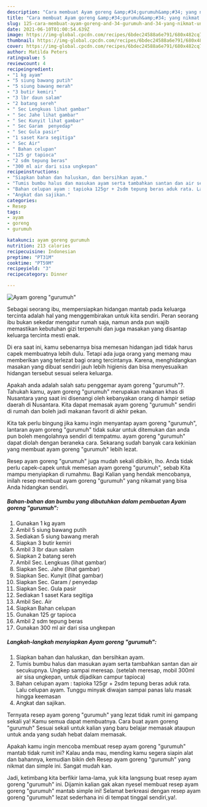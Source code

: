 ```yaml
---
description: "Cara membuat Ayam goreng &amp;#34;gurumuh&amp;#34; yang nikmat Untuk Jualan"
title: "Cara membuat Ayam goreng &amp;#34;gurumuh&amp;#34; yang nikmat Untuk Jualan"
slug: 125-cara-membuat-ayam-goreng-and-34-gurumuh-and-34-yang-nikmat-untuk-jualan
date: 2021-06-10T01:00:54.639Z
image: https://img-global.cpcdn.com/recipes/6bdec24588a6e791/680x482cq70/ayam-goreng-gurumuh-foto-resep-utama.jpg
thumbnail: https://img-global.cpcdn.com/recipes/6bdec24588a6e791/680x482cq70/ayam-goreng-gurumuh-foto-resep-utama.jpg
cover: https://img-global.cpcdn.com/recipes/6bdec24588a6e791/680x482cq70/ayam-goreng-gurumuh-foto-resep-utama.jpg
author: Matilda Peters
ratingvalue: 5
reviewcount: 4
recipeingredient:
- "1 kg ayam"
- "5 siung bawang putih"
- "5 siung bawang merah"
- "3 butir kemiri"
- "3 lbr daun salam"
- "2 batang sereh"
- " Sec Lengkuas lihat gambar"
- " Sec Jahe lihat gambar"
- " Sec Kunyit lihat gambar"
- " Sec Garam  penyedap"
- " Sec Gula pasir"
- "1 saset Kara segitiga"
- " Sec Air"
- " Bahan celupan"
- "125 gr tapioca"
- "2 sdm tepung beras"
- "300 ml air dari sisa ungkepan"
recipeinstructions:
- "Siapkan bahan dan haluskan, dan bersihkan ayam."
- "Tumis bumbu halus dan masukan ayam serta tambahkan santan dan air secukupnya. Ungkep sampai meresap. (setelah meresap, mobil 300ml air sisa ungkepan, untuk dijadikan campur tapioca)"
- "Bahan celupan ayam : tapioka 125gr + 2sdm tepung beras aduk rata. Lalu celupan ayam. Tunggu minyak diwajan sampai panas lalu masak hingga keemasan"
- "Angkat dan sajikan."
categories:
- Resep
tags:
- ayam
- goreng
- gurumuh

katakunci: ayam goreng gurumuh 
nutrition: 213 calories
recipecuisine: Indonesian
preptime: "PT31M"
cooktime: "PT59M"
recipeyield: "3"
recipecategory: Dinner

---
```



![Ayam goreng &#34;gurumuh&#34;](https://img-global.cpcdn.com/recipes/6bdec24588a6e791/680x482cq70/ayam-goreng-gurumuh-foto-resep-utama.jpg)

Sebagai seorang ibu, mempersiapkan hidangan mantab pada keluarga tercinta adalah hal yang menggembirakan untuk kita sendiri. Peran seorang ibu bukan sekedar mengatur rumah saja, namun anda pun wajib memastikan kebutuhan gizi terpenuhi dan juga masakan yang disantap keluarga tercinta mesti enak.

Di era  saat ini, kamu sebenarnya bisa memesan hidangan jadi tidak harus capek membuatnya lebih dulu. Tetapi ada juga orang yang memang mau memberikan yang terlezat bagi orang tercintanya. Karena, menghidangkan masakan yang dibuat sendiri jauh lebih higienis dan bisa menyesuaikan hidangan tersebut sesuai selera keluarga. 



Apakah anda adalah salah satu penggemar ayam goreng &#34;gurumuh&#34;?. Tahukah kamu, ayam goreng &#34;gurumuh&#34; merupakan makanan khas di Nusantara yang saat ini disenangi oleh kebanyakan orang di hampir setiap daerah di Nusantara. Kita dapat memasak ayam goreng &#34;gurumuh&#34; sendiri di rumah dan boleh jadi makanan favorit di akhir pekan.

Kita tak perlu bingung jika kamu ingin menyantap ayam goreng &#34;gurumuh&#34;, lantaran ayam goreng &#34;gurumuh&#34; tidak sukar untuk ditemukan dan anda pun boleh mengolahnya sendiri di tempatmu. ayam goreng &#34;gurumuh&#34; dapat diolah dengan beraneka cara. Sekarang sudah banyak cara kekinian yang membuat ayam goreng &#34;gurumuh&#34; lebih lezat.

Resep ayam goreng &#34;gurumuh&#34; juga mudah sekali dibikin, lho. Anda tidak perlu capek-capek untuk memesan ayam goreng &#34;gurumuh&#34;, sebab Kita mampu menyiapkan di rumahmu. Bagi Kalian yang hendak mencobanya, inilah resep membuat ayam goreng &#34;gurumuh&#34; yang nikamat yang bisa Anda hidangkan sendiri.

<!--inarticleads1-->

##### Bahan-bahan dan bumbu yang dibutuhkan dalam pembuatan Ayam goreng &#34;gurumuh&#34;:

1. Gunakan 1 kg ayam
1. Ambil 5 siung bawang putih
1. Sediakan 5 siung bawang merah
1. Siapkan 3 butir kemiri
1. Ambil 3 lbr daun salam
1. Siapkan 2 batang sereh
1. Ambil  Sec. Lengkuas (lihat gambar)
1. Siapkan  Sec. Jahe (lihat gambar)
1. Siapkan  Sec. Kunyit (lihat gambar)
1. Siapkan  Sec. Garam / penyedap
1. Siapkan  Sec. Gula pasir
1. Sediakan 1 saset Kara segitiga
1. Ambil  Sec. Air
1. Siapkan  Bahan celupan
1. Gunakan 125 gr tapioca
1. Ambil 2 sdm tepung beras
1. Gunakan 300 ml air dari sisa ungkepan




<!--inarticleads2-->

##### Langkah-langkah menyiapkan Ayam goreng &#34;gurumuh&#34;:

1. Siapkan bahan dan haluskan, dan bersihkan ayam.
1. Tumis bumbu halus dan masukan ayam serta tambahkan santan dan air secukupnya. Ungkep sampai meresap. (setelah meresap, mobil 300ml air sisa ungkepan, untuk dijadikan campur tapioca)
1. Bahan celupan ayam : tapioka 125gr + 2sdm tepung beras aduk rata. Lalu celupan ayam. Tunggu minyak diwajan sampai panas lalu masak hingga keemasan
1. Angkat dan sajikan.




Ternyata resep ayam goreng &#34;gurumuh&#34; yang lezat tidak rumit ini gampang sekali ya! Kamu semua dapat membuatnya. Cara buat ayam goreng &#34;gurumuh&#34; Sesuai sekali untuk kalian yang baru belajar memasak ataupun untuk anda yang sudah hebat dalam memasak.

Apakah kamu ingin mencoba membuat resep ayam goreng &#34;gurumuh&#34; mantab tidak rumit ini? Kalau anda mau, mending kamu segera siapin alat dan bahannya, kemudian bikin deh Resep ayam goreng &#34;gurumuh&#34; yang nikmat dan simple ini. Sangat mudah kan. 

Jadi, ketimbang kita berfikir lama-lama, yuk kita langsung buat resep ayam goreng &#34;gurumuh&#34; ini. Dijamin kalian gak akan nyesel membuat resep ayam goreng &#34;gurumuh&#34; mantab simple ini! Selamat berkreasi dengan resep ayam goreng &#34;gurumuh&#34; lezat sederhana ini di tempat tinggal sendiri,ya!.

